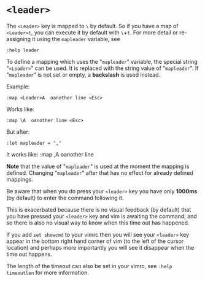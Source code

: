 # `<leader>`

The `<Leader>` key is mapped to `\` by default. So if you have a map of `<Leader>t`, you can execute it by default with `\`+`t`. For more detail or re-assigning it using the `mapleader` variable, see
```vim
:help leader
```

To define a mapping which uses the "`mapleader`" variable, the special string "`<Leader>`" can be used.  It is replaced with the string value of "`mapleader`". If "`mapleader`" is not set or empty, a **backslash** is used instead.  

Example:

    :map <Leader>A  oanother line <Esc>

Works like:

    :map \A  oanother line <Esc>

But after:

    :let mapleader = ","

It works like:
    :map ,A  oanother line <Esc>

**Note** that the value of "`mapleader`" is used at the moment the mapping is defined.  Changing "`mapleader`" after that has no effect for already defined mappings.

Be aware that when you do press your `<leader>` key you have only **1000ms** (by default) to enter the command following it.

This is exacerbated because there is no visual feedback (by default) that you have pressed your `<leader>` key and vim is awaiting the command; and so there is also no visual way to know when this time out has happened.

If you add `set showcmd` to your vimrc then you will see your `<leader>` key appear in the bottom right hand corner of vim (to the left of the cursor location) and perhaps more importantly you will see it disappear when the time out happens.

The length of the timeout can also be set in your vimrc, see `:help timeoutlen` for more information.